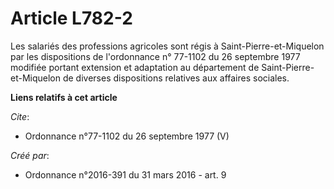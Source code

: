 # Article L782-2

Les salariés des professions agricoles sont régis à Saint-Pierre-et-Miquelon par les dispositions de l'ordonnance n° 77-1102
du 26 septembre 1977 modifiée portant extension et adaptation au département de Saint-Pierre-et-Miquelon de diverses
dispositions relatives aux affaires sociales.

**Liens relatifs à cet article**

_Cite_:

  - Ordonnance n°77-1102 du 26 septembre 1977 (V)

_Créé par_:

  - Ordonnance n°2016-391 du 31 mars 2016 - art. 9
